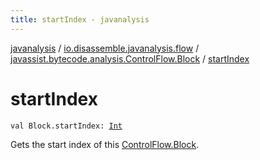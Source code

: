 ```yaml
---
title: startIndex - javanalysis
---
```


[javanalysis](../../index.html) / [io.disassemble.javanalysis.flow](../index.html) / [javassist.bytecode.analysis.ControlFlow.Block](index.html) / [startIndex](./start-index.html)

# startIndex

`val Block.startIndex: `[`Int`](https://kotlinlang.org/api/latest/jvm/stdlib/kotlin/-int/index.html)

Gets the start index of this [ControlFlow.Block](#).

